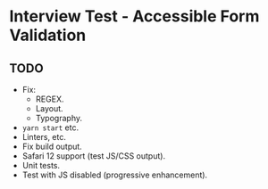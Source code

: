 # Interview Test - Accessible Form Validation

## TODO
- Fix:
    - REGEX.
    - Layout.
    - Typography.
- `yarn start` etc.
- Linters, etc.
- Fix build output.
- Safari 12 support (test JS/CSS output).
- Unit tests.
- Test with JS disabled (progressive enhancement).

